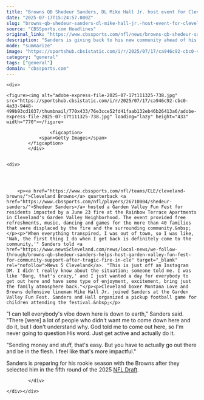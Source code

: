 ```yaml
---
title: "Browns QB Shedeur Sanders, DL Mike Hall Jr. host event for Cleveland community impacted by fire"
date: "2025-07-17T15:24:57.000Z"
slug: "browns-qb-shedeur-sanders-dl-mike-hall-jr.-host-event-for-cleveland-community-impacted-by-fire"
source: "CBSSports.com Headlines"
original_link: "https://www.cbssports.com/nfl/news/browns-qb-shedeur-sanders-dl-mike-hall-jr-host-event-for-cleveland-community-impacted-by-fire/"
description: "Sanders is giving back to his new community ahead of his rookie season"
mode: "summarize"
image: "https://sportshub.cbsistatic.com/i/r/2025/07/17/ca946c92-cbc0-4a33-9448-499b93cd1037/thumbnail/1200x675/0ea223962757730b05e44221fd47f894/adobe-express-file-2025-07-17t111325-738.jpg"
category: "general"
tags: ["general"]
domain: "cbssports.com"
---
```

<div id="readability-page-1" class="page"><div id="Article-body">
        
    
        
                
    <div>
                            
    <figure><img alt="adobe-express-file-2025-07-17t111325-738.jpg" src="https://sportshub.cbsistatic.com/i/r/2025/07/17/ca946c92-cbc0-4a33-9448-499b93cd1037/thumbnail/770x433/76e3cce52fd41faab132eb46b26413a6/adobe-express-file-2025-07-17t111325-738.jpg" loading="lazy" height="433" width="770"></figure>
        
                    <figcaption>
                <span>Getty Images</span>
            </figcaption>
            </div>

    
    <div>
        
        
                            
                
        <p><a href="https://www.cbssports.com/nfl/teams/CLE/cleveland-browns/">Cleveland Browns</a> quarterback <a href="https://www.cbssports.com/nfl/players/26710004/shedeur-sanders/">Shedeur Sanders</a> hosted a Garden Valley Fun Fest for residents impacted by a June 23 fire at the Rainbow Terrace Apartments in Cleveland's Garden Valley Neighborhood. The event provided free refreshments, music, dancing and games for the more than 40 families that were displaced by the fire and the surrounding community.&nbsp;</p><p>"When everything transpired, I was out of town, so I was like, 'Nah, the first thing I do when I get back is definitely come to the community,'" Sanders told <a href="https://www.news5cleveland.com/news/local-news/we-follow-through/browns-qb-shedeur-sanders-helps-host-garden-valley-fun-fest-for-community-support-after-tragic-fire-in-cle" target="_blank" rel="nofollow">News 5 Cleveland</a>. "This is just off an Instagram DM. I didn't really know about the situation; someone told me. I was like 'Dang, that's crazy,' and I just wanted a day for everybody to get out here and have some type of enjoyment, excitement, bring just the family atmosphere back."</p><p>Cleveland boxer Montana Love and Browns defensive lineman Mike Hall Jr. joined Sanders at the Garden Valley Fun Fest. Sanders and Hall organized a pickup football game for children attending the festival.&nbsp;</p>
        

<p>"I can tell everybody's vibe down here is down to earth," Sanders said. "There [were] a lot of people who didn't want me to come down here and do it, but I don't understand why. God told me to come out here, so I'm never going to question His word. Just get active and actually do it.&nbsp;</p><p>"Sending money and stuff, that's easy. But you have to actually go out there and be in the flesh. I feel like that's more impactful."</p>
        

<p>Sanders is preparing for his rookie season with the Browns after they selected him in the fifth round of the 2025 <a href="https://cbssports.com/nfl/draft/">NFL Draft</a>.&nbsp;</p>


        
            </div>

    </div></div>